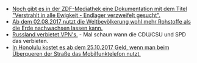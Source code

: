 * [Noch gibt es in der ZDF-Mediathek eine Dokumentation mit dem Titel "Verstrahlt in alle Ewigkeit - Endlager verzweifelt gesucht".](http://www.sonnenseite.com/de/tipps/planet-e.-verstrahlt-in-alle-ewigkeit-endlager-verzweifelt-gesucht.html)
* [Ab dem 02.08.2017 nutzt die Weltbevölkerung wohl mehr Rohstoffe als die Erde nachwachsen lassen kann.](http://www.sonnenseite.com/de/zukunft/erdueberlastungstag-am-2.-august-sind-natuerliche-ressourcen-aufgebraucht.html)
* [Russland verbietet VPN's.](http://www.reuters.com/article/us-russia-internet-idUSKBN1AF0QI) - Mal schaun wann die CDU/CSU und SPD das verbieten.
* [In Honolulu kostet es ab dem 25.10.2017 Geld, wenn man beim Überqueren der Straße das Mobilfunktelefon nutzt.](https://www.golem.de/news/honolulu-strafe-fuer-handynutzung-auf-der-strasse-1707-129204.html)
